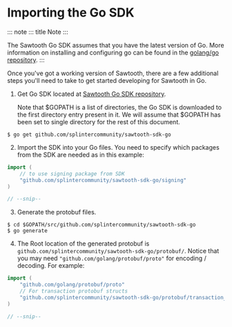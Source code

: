 # Importing the Go SDK

::: note
::: title
Note
:::

The Sawtooth Go SDK assumes that you have the latest version of Go. More
information on installing and configuring go can be found in the
[golang/go repository](https://github.com/golang/go).
:::

Once you\'ve got a working version of Sawtooth, there are a few
additional steps you\'ll need to take to get started developing for
Sawtooth in Go.

1.  Get Go SDK located at [Sawtooth Go SDK
    repository](https://github.com/splintercommunity/sawtooth-sdk-go).

    Note that \$GOPATH is a list of directories, the Go SDK is
    downloaded to the first directory entry present in it. We will
    assume that \$GOPATH has been set to single directory for the rest
    of this document.

``` console
$ go get github.com/splintercommunity/sawtooth-sdk-go
```

2.  Import the SDK into your Go files. You need to specify which
    packages from the SDK are needed as in this example:

``` go
import (
    // to use signing package from SDK
    "github.com/splintercommunity/sawtooth-sdk-go/signing"
)

// --snip--
```

3.  Generate the protobuf files.

``` console
$ cd $GOPATH/src/github.com/splintercommunity/sawtooth-sdk-go
$ go generate
```

4.  The Root location of the generated protobuf is
    `github.com/splintercommunity/sawtooth-sdk-go/protobuf/`. Notice that you
    may need `"github.com/golang/protobuf/proto"` for encoding /
    decoding. For example:

``` go
import (
    "github.com/golang/protobuf/proto"
    // For transaction protobuf structs
    "github.com/splintercommunity/sawtooth-sdk-go/protobuf/transaction_pb2"
)

// --snip--
```

<!--
  Licensed under Creative Commons Attribution 4.0 International License
  https://creativecommons.org/licenses/by/4.0/
-->
